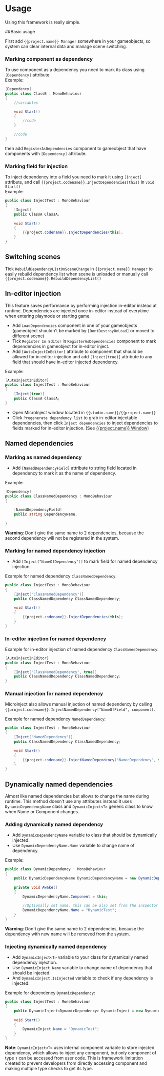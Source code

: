# Usage

Using this framework is really simple.

##Basic usage

First add ``{{project.name}} Manager`` somewhere in your gameobjects, so system can clear internal data and manage scene switching.

### Marking component as dependency
To use component as a dependency you need to mark its class using ``[Dependency]`` attribute.
<br>
Example:

```csharp
[Dependency]
public class ClassB : MonoBehaviour
{
    //variables

    void Start()
    {
        //code
    }
    
    //code
}
```

then add ``RegisterAsDependencies`` component to gameobject that have components with ``[Dependency]`` attribute.

### Marking field for injection
To inject dependency into a field you need to mark it using ``[Inject]`` attribute, and call ``{{project.codename}}.InjectDependencies(this)`` in ``void Start()``
<br>
Example:

```csharp
public class InjectTest : MonoBehaviour
{
    [Inject]
    public ClassA ClassA;
    
    void Start()
    {
        {{project.codename}}.InjectDependencies(this);
    }
}
```

## Switching scenes
Tick ``RebuildDependencyListOnSceneChange`` in ``{{project.name}} Manager``  to easily rebuild dependency list when scene is unloaded or manually call ``{{project.codename}}.RebuildDependencyList()``

## In-editor injection
This feature saves performance by performing injection in-editor instead at runtime. Dependencies are injected once in-editor instead of everytime when entering playmode or starting game.
<br>

- Add ``LoadDependencies`` component in one of your gameobjects (gameobject shouldn't be marked by ``[DontDestroyOnLoad]`` or moved to different scene)
- Tick ``Register In Editor`` in ``RegisterAsDependencies`` component to mark dependencies in gameobject for in-editor inject.
- Add ``[AutoInjectInEditor]`` attribute to component that should be allowed for in-editor injection and add ``[Inject(true)]`` attribute to any field that should have in-editor injected dependency.
  
Example:
  
```csharp
[AutoInjectInEditor]
public class InjectTest : MonoBehaviour
{
    [Inject(true)]
    public ClassA ClassA;
}
```

- Open MicroInject window located in ``{{studio.name}}/{{project.name}}``
- Click ``Pregenerate dependency list`` to grab in-editor injectable dependencies, then click ``Inject dependencies`` to inject dependencies to fields marked for in-editor injection. (See [{{project.name}} Window](../../window/))

## Named dependencies

### Marking as named dependency

- Add ``[NamedDependencyField]`` attribute to string field located in dependency to mark it as the name of dependency.

Example:
  
```csharp
[Dependency]
public class ClassNamedDependency : MonoBehaviour
{

    [NamedDependencyField]
    public string DependencyName;
    
}
```

<b>Warning</b>:
Don't give the same name to 2 dependencies, because the second dependency will not be registered in the system.

### Marking for named dependency injection

- Add ``[Inject("NameOfDependency")]`` to mark field for named dependency injection.

Example for named dependency ``ClassNamedDependency``:

```csharp
public class InjectTest : MonoBehaviour
{
    [Inject("ClassNamedDependency")]
    public ClassNamedDependency ClassNamedDependency;
    
    void Start()
    {
        {{project.codename}}.InjectDependencies(this);
    }
}
```

### In-editor injection for named dependency

Example for in-editor injection of named dependency ``ClassNamedDependency``:

```csharp
[AutoInjectInEditor]
public class InjectTest : MonoBehaviour
{
    [Inject("ClassNamedDependency", true)]
    public ClassNamedDependency ClassNamedDependency;
}
```

### Manual injection for named dependency

MicroInject also allows manual injection of named dependency by calling ``{{project.codename}}.InjectNamedDependency("NameOfField", component)``.

Example for named dependency ``NamedDependency``:

```csharp
public class InjectTest : MonoBehaviour
{
    [Inject("NamedDependency")]
    public ClassNamedDependency ClassNamedDependency;
    
    void Start()
    {
        {{project.codename}}.InjectNamedDependency("NamedDependency", this);
    }
}
```

## Dynamically named dependencies

Almost like named dependencies but allows to change the name during runtime.
This method doesn't use any attributes instead it uses ``DynamicDependencyName`` class and ``DynamicInject<T>`` generic class to know when Name or Component changes.

### Adding dynamically named dependency

- Add ``DynamicDependencyName`` variable to class that should be dynamically injected.
- Use ``DynamicDependencyName.Name`` variable to change name of dependency.

Example:
  
```csharp
public class DynamicDependency : MonoBehaviour
{
    public DynamicDependencyName DynamicDependencyName = new DynamicDependencyName();
    
    private void Awake()
    {
        DynamicDependencyName.Component = this;
        
        //Optionally set name, this can be also set from the inspector
        DynamicDependencyName.Name = "DynamicTest";
    }
}
```

<b>Warning</b>:
Don't give the same name to 2 dependencies, because the dependency with new name will be removed from the system.

### Injecting dynamically named dependency

- Add ``DynamicInject<T>`` variable to your class for dynamically named dependency injection.
- Use ``DynamicInject.Name`` variable to change name of dependency that should be injected.
- And ``DynamicInject.IsInjected`` variable to check if any dependency is injected.

Example for dependency ``DynamicDependency``:

```csharp
public class InjectTest : MonoBehaviour
{
    public DynamicInject<DynamicDependency> DynamicInject = new DynamicInject<DynamicDependency>();
    
    void Start()
    {
        DynamicInject.Name = "DynamicTest";
    }
}
```

<b>Note</b>:
``DynamicInject<T>`` uses internal component variable to store injected dependency, which allows to inject any component, but only component of type `T` can be accessed from user code. This is framework limitation created to prevent developers from directly accessing component and making multiple type checks to get its type.